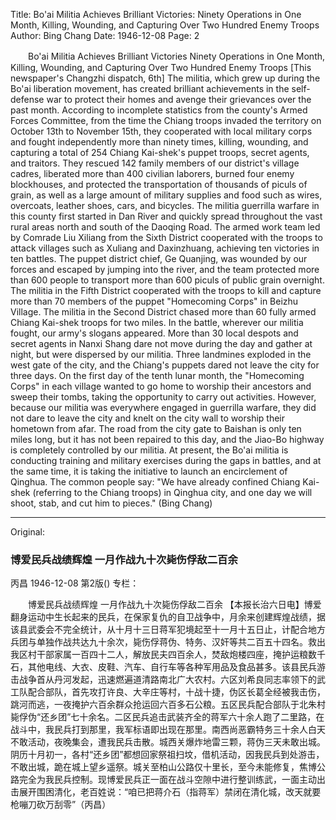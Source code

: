 Title: Bo'ai Militia Achieves Brilliant Victories: Ninety Operations in One Month, Killing, Wounding, and Capturing Over Two Hundred Enemy Troops
Author: Bing Chang
Date: 1946-12-08
Page: 2

　　Bo'ai Militia Achieves Brilliant Victories
    Ninety Operations in One Month, Killing, Wounding, and Capturing Over Two Hundred Enemy Troops
    [This newspaper's Changzhi dispatch, 6th] The militia, which grew up during the Bo'ai liberation movement, has created brilliant achievements in the self-defense war to protect their homes and avenge their grievances over the past month. According to incomplete statistics from the county's Armed Forces Committee, from the time the Chiang troops invaded the territory on October 13th to November 15th, they cooperated with local military corps and fought independently more than ninety times, killing, wounding, and capturing a total of 254 Chiang Kai-shek's puppet troops, secret agents, and traitors. They rescued 142 family members of our district's village cadres, liberated more than 400 civilian laborers, burned four enemy blockhouses, and protected the transportation of thousands of piculs of grain, as well as a large amount of military supplies and food such as wires, overcoats, leather shoes, cars, and bicycles. The militia guerrilla warfare in this county first started in Dan River and quickly spread throughout the vast rural areas north and south of the Daoqing Road. The armed work team led by Comrade Liu Xiliang from the Sixth District cooperated with the troops to attack villages such as Xuliang and Daxinzhuang, achieving ten victories in ten battles. The puppet district chief, Ge Quanjing, was wounded by our forces and escaped by jumping into the river, and the team protected more than 600 people to transport more than 600 piculs of public grain overnight. The militia in the Fifth District cooperated with the troops to kill and capture more than 70 members of the puppet "Homecoming Corps" in Beizhu Village. The militia in the Second District chased more than 60 fully armed Chiang Kai-shek troops for two miles. In the battle, wherever our militia fought, our army's slogans appeared. More than 30 local despots and secret agents in Nanxi Shang dare not move during the day and gather at night, but were dispersed by our militia. Three landmines exploded in the west gate of the city, and the Chiang's puppets dared not leave the city for three days. On the first day of the tenth lunar month, the "Homecoming Corps" in each village wanted to go home to worship their ancestors and sweep their tombs, taking the opportunity to carry out activities. However, because our militia was everywhere engaged in guerrilla warfare, they did not dare to leave the city and knelt on the city wall to worship their hometown from afar. The road from the city gate to Baishan is only ten miles long, but it has not been repaired to this day, and the Jiao-Bo highway is completely controlled by our militia. At present, the Bo'ai militia is conducting training and military exercises during the gaps in battles, and at the same time, it is taking the initiative to launch an encirclement of Qinghua. The common people say: "We have already confined Chiang Kai-shek (referring to the Chiang troops) in Qinghua city, and one day we will shoot, stab, and cut him to pieces." (Bing Chang)



<hr /> 

Original: 


### 博爱民兵战绩辉煌  一月作战九十次毙伤俘敌二百余
丙昌
1946-12-08
第2版()
专栏：

　　博爱民兵战绩辉煌
    一月作战九十次毙伤俘敌二百余
    【本报长治六日电】博爱翻身运动中生长起来的民兵，在保家复仇的自卫战争中，月余来创建辉煌战绩，据该县武委会不完全统计，从十月十三日蒋军犯境起至十一月十五日止，计配合地方兵团与单独作战共达九十余次，毙伤俘蒋伪、特务、汉奸等共二百五十四名。救出我区村干部家属一百四十二人，解放民夫四百余人，焚敌炮楼四座，掩护运粮数千石，其他电线、大衣、皮鞋、汽车、自行车等各种军用品及食品甚多。该县民兵游击战争首从丹河发起，迅速燃遍道清路南北广大农村。六区刘希良同志率领下的武工队配合部队，首先攻打许良、大辛庄等村，十战十捷，伪区长葛全经被我击伤，跳河而逃，一夜掩护六百余群众抢运回六百多石公粮。五区民兵配合部队于北朱村毙俘伪“还乡团”七十余名。二区民兵追击武装齐全的蒋军六十余人跑了二里路，在战斗中，我民兵打到那里，我军标语即出现在那里。南西尚恶霸特务三十余人白天不敢活动，夜晚集会，遭我民兵击散。城西关爆炸地雷三颗，蒋伪三天未敢出城。阴历十月初一，各村“还乡团”都想回家祭祖扫坟，借机活动，因我民兵到处游击，不敢出城，跪在城上望乡遥祭。城关至柏山公路仅十里长，至今未能修复，焦博公路完全为我民兵控制。现博爱民兵正一面在战斗空隙中进行整训练武，一面主动出击展开围困清化，老百姓说：“咱已把蒋介石（指蒋军）禁闭在清化城，改天就要枪嘣刀砍万刮零”（丙昌）
